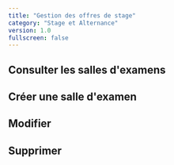 ```yaml
---
title: "Gestion des offres de stage"
category: "Stage et Alternance"
version: 1.0
fullscreen: false
---
```


## Consulter les salles d'examens

## Créer une salle d'examen

## Modifier

## Supprimer

